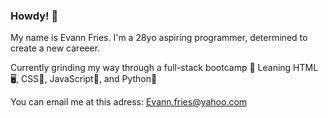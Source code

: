 ### Howdy! 🤠 

My name is Evann Fries. I'm a 28yo aspiring programmer, determined to create a new careeer.

Currently grinding my way through a full-stack bootcamp 🚀 
Leaning HTML🖥, CSS🎨, JavaScript📝, and Python🐍  

You can email me at this adress:
Evann.fries@yahoo.com

<!--
**evannf/evannf** is a ✨ _special_ ✨ repository because its `README.md` (this file) appears on your GitHub profile.

Here are some ideas to get you started:

- 🔭 I’m currently working on ...
- 🌱 I’m currently learning ...
- 👯 I’m looking to collaborate on ...
- 🤔 I’m looking for help with ...
- 💬 Ask me about ...
- 📫 How to reach me: ...
- 😄 Pronouns: ...
- ⚡ Fun fact: ...
-->
